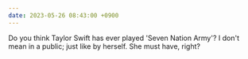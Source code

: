 ```yaml
---
date: 2023-05-26 08:43:00 +0900
---
```


Do you think Taylor Swift has ever played 'Seven Nation Army'? I don't mean in a public; just like by herself. She must have, right? 
